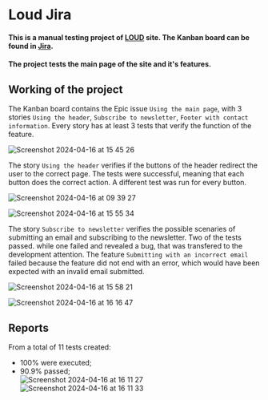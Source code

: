 # Loud Jira
#### This is a manual testing project of [LOUD](https://www.loudiasi.ro/) site. The Kanban board can be found in [Jira](https://robibejenar.atlassian.net/jira/software/c/projects/LI/boards/3?atlOrigin=eyJpIjoiMDk4ZTFmNjBmNzIxNGMwZGFhMTNmMjMyNTA2ZTU0NjYiLCJwIjoiaiJ9).
#### The project tests the main page of the site and it's features.
## Working of the project
The Kanban board contains the Epic issue `Using the main page`, with 3 stories `Using the header`, `Subscribe to newsletter`, `Footer with contact information`. Every story has at least 3 tests that verify the function of the feature.   

![Screenshot 2024-04-16 at 15 45 26](https://github.com/robi12issv/Loud_Jira/assets/160391019/2d368bc6-4549-4f2e-92cf-dcf4bc7cda42)  

The story `Using the header` verifies if the buttons of the header redirect the user to the correct page. The tests were successful, meaning that each button does the correct action. 
A different test was run for every button.  

![Screenshot 2024-04-16 at 09 39 27](https://github.com/robi12issv/Loud_Jira/assets/160391019/8d6d98a6-a61f-4d9f-a9e5-6846a6e4bd8a)

![Screenshot 2024-04-16 at 15 55 34](https://github.com/robi12issv/Loud_Jira/assets/160391019/3d0560e1-3619-4ae1-8775-f61735e83400)

The story `Subscribe to newsletter` verifies the possible scenaries of submitting an email and subscribing to the newsletter. Two of the tests passed. while one failed and revealed a bug, that was transfered to the development attention.
The feature `Submitting with an incorrect email` failed because the feature did not end with an error, which would have been expected with an invalid email submitted.

![Screenshot 2024-04-16 at 15 58 21](https://github.com/robi12issv/Loud_Jira/assets/160391019/77db497c-bc95-4591-9c5f-267514a03cfc)

![Screenshot 2024-04-16 at 16 16 47](https://github.com/robi12issv/Loud_Jira/assets/160391019/a4b9b903-3b04-4cf5-b1cf-6e52a171bdb6)

## Reports
From a total of 11 tests created:
- 100% were executed;
- 90.9% passed;  
![Screenshot 2024-04-16 at 16 11 27](https://github.com/robi12issv/Loud_Jira/assets/160391019/f0ea98ac-63ae-470f-aab3-985fb17b5a71)
![Screenshot 2024-04-16 at 16 11 33](https://github.com/robi12issv/Loud_Jira/assets/160391019/b595e8f4-3f6c-48bc-9d71-3312fd1255b0)

